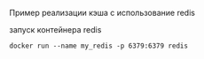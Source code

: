 Пример реализации кэша с использование redis

запуск контейнера redis
```shell
docker run --name my_redis -p 6379:6379 redis
```